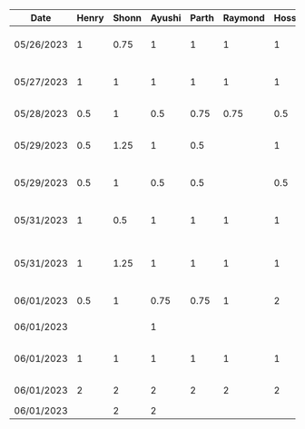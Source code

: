 | Date | Henry | Shonn | Ayushi | Parth | Raymond | Hossein | Task |
|---|---|---|---|---|---|---|---|
| 05/26/2023 | 1 |0.75   | 1  | 1 | 1 | 1 | Project brainstorming and planning | 
| 05/27/2023 | 1 |1  | 1  | 1  | 1 | 1 | Project discussion and meeting| 
| 05/28/2023 |  0.5 |1   |  0.5 | 0.75 | 0.75 | 0.5 | Old proposal documentation| 
| 05/29/2023 | 0.5 |1.25  | 1 | 0.5  |   | 1 | presentation meetings and planning| 
| 05/29/2023 | 0.5 |1   | 0.5 | 0.5  |   | 0.5  | presentation slides and practice | 
| 05/31/2023 | 1 |0.5   |  1 |1 | 1 | 1 | Project pivot brainstorming and planning | 
| 05/31/2023 | 1 |1.25   |  1 |1 | 1 | 1 | Project pivot meeting and proposal discussion| 
| 06/01/2023 | 0.5 | 1| 0.75  | 0.75  |  1 | 2 | New proposal documentationm | 
| 06/01/2023 | | | 1|  |  | | Buddy proposal documentation | 
| 06/01/2023 | 1 | 1| 1| 1 |  1 | 1 | Buddy meeting and architecture discussion | 
| 06/01/2023 | 2 | 2 | 2 | 2 | 2 | 2 | Architecture work divide | 
| 06/01/2023 | | 2 | 2  |  |  | | Model set up | 
